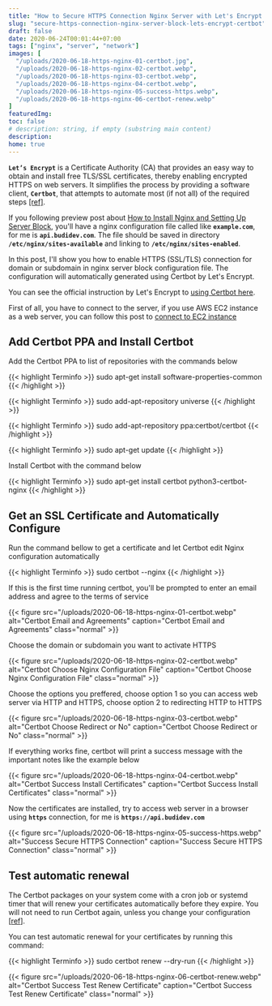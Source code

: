 ```yaml
---
title: "How to Secure HTTPS Connection Nginx Server with Let's Encrypt Using Certbot"
slug: "secure-https-connection-nginx-server-block-lets-encrypt-certbot"
draft: false
date: 2020-06-24T00:01:44+07:00
tags: ["nginx", "server", "network"]
images: [
  "/uploads/2020-06-18-https-nginx-01-certbot.jpg",
  "/uploads/2020-06-18-https-nginx-02-certbot.webp",
  "/uploads/2020-06-18-https-nginx-03-certbot.webp",
  "/uploads/2020-06-18-https-nginx-04-certbot.webp",
  "/uploads/2020-06-18-https-nginx-05-success-https.webp",
  "/uploads/2020-06-18-https-nginx-06-certbot-renew.webp"
]
featuredImg:
toc: false
# description: string, if empty (substring main content)
description:
home: true
---
```


<code>**Let’s Encrypt**</code> is a Certificate Authority (CA) that provides an easy way to obtain and install free TLS/SSL certificates, thereby enabling encrypted HTTPS on web servers. It simplifies the process by providing a software client, <code>**Certbot**</code>, that attempts to automate most (if not all) of the required steps [[ref]](https://www.digitalocean.com/community/tutorials/how-to-secure-nginx-with-let-s-encrypt-on-ubuntu-18-04).

If you following preview post about [How to Install Nginx and Setting Up Server Block](/2020/06/install-nginx-server-block-domain-ec2-instance/ "How to Install Nginx and Setting Up Server Block"), you'll have a nginx configuration file called like <code>**example.com**</code>, for me is <code>**api.budidev.com**</code>. The file should be saved in directory <code>**/etc/nginx/sites-available**</code> and linking to <code>**/etc/nginx/sites-enabled**</code>.

In this post, I'll show you how to enable HTTPS (SSL/TLS) connection for domain or subdomain in nginx server block configuration file. The configuration will automatically generated using Certbot by Let's Encrypt.

You can see the official instruction by Let's Encrypt to [using Certbot here](https://certbot.eff.org/ "Certbot").

First of all, you have to connect to the server, if you use AWS EC2 instance as a web server, you can follow this post to [connect to EC2 instance](/2020/06/connect-aws-ec2-remote-ssh/ "Connect to EC2 Instance")

## Add Certbot PPA and Install Certbot

Add the Certbot PPA to list of repositories with the commands below

{{< highlight Terminfo >}}
sudo apt-get install software-properties-common
{{< /highlight >}}

{{< highlight Terminfo >}}
sudo add-apt-repository universe
{{< /highlight >}}

{{< highlight Terminfo >}}
sudo add-apt-repository ppa:certbot/certbot
{{< /highlight >}}

{{< highlight Terminfo >}}
sudo apt-get update
{{< /highlight >}}

Install Certbot with the command below

{{< highlight Terminfo >}}
sudo apt-get install certbot python3-certbot-nginx
{{< /highlight >}}

## Get an SSL Certificate and Automatically Configure

Run the command bellow to get a certificate and let Certbot edit Nginx configuration automatically

{{< highlight Terminfo >}}
sudo certbot --nginx
{{< /highlight >}}

If this is the first time running certbot, you'll be prompted to enter an email address and agree to the terms of service

{{< figure src="/uploads/2020-06-18-https-nginx-01-certbot.webp" alt="Certbot Email and Agreements" caption="Certbot Email and Agreements" class="normal" >}}

Choose the domain or subdomain you want to activate HTTPS

{{< figure src="/uploads/2020-06-18-https-nginx-02-certbot.webp" alt="Certbot Choose Nginx Configuration File" caption="Certbot Choose Nginx Configuration File" class="normal" >}}

Choose the options you preffered, choose option 1 so you can access web server via HTTP and HTTPS, choose option 2 to redirecting HTTP to HTTPS

{{< figure src="/uploads/2020-06-18-https-nginx-03-certbot.webp" alt="Certbot Choose Redirect or No" caption="Certbot Choose Redirect or No" class="normal" >}}

If everything works fine, certbot will print a success message with the important notes like the example below

{{< figure src="/uploads/2020-06-18-https-nginx-04-certbot.webp" alt="Certbot Success Install Certificates" caption="Certbot Success Install Certificates" class="normal" >}}

Now the certificates are installed, try to access web server in a browser using <code>**https**</code> connection, for me is <code>**https://‎api.budidev.com**</code>

{{< figure src="/uploads/2020-06-18-https-nginx-05-success-https.webp" alt="Success Secure HTTPS Connection" caption="Success Secure HTTPS Connection" class="normal" >}}

## Test automatic renewal

The Certbot packages on your system come with a cron job or systemd timer that will renew your certificates automatically before they expire. You will not need to run Certbot again, unless you change your configuration [[ref](https://certbot.eff.org/ "Certbot")].

You can test automatic renewal for your certificates by running this command:

{{< highlight Terminfo >}}
sudo certbot renew --dry-run
{{< /highlight >}}

{{< figure src="/uploads/2020-06-18-https-nginx-06-certbot-renew.webp" alt="Certbot Success Test Renew Certificate" caption="Certbot Success Test Renew Certificate" class="normal" >}}